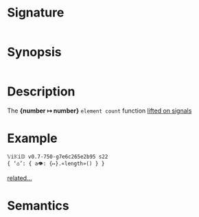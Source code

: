 # Signature
```vikid-signature
```

# Synopsis
```vikid-synopsis
```

# Description
The __{number ↦ number}__ `element count` function [lifted on signals](/refman/concepts/pure_functions)

# Example
```vikid-script
𝕍i𝕂i𝔻 v0.7-750-g7e6c265e2b95 s22
{ ‘⌂’: { a👁: {↦}.«length»() } }
```


[related...](https://en.wikipedia.org/wiki/Array_data_structure)

# Semantics